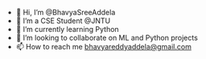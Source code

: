 - 👋 Hi, I’m @BhavyaSreeAddela
- 👀 I’m a CSE Student @JNTU
- 🌱 I’m currently learning Python
- 💞️ I’m looking to collaborate on ML and Python projects
- 📫 How to reach me bhavyareddyaddela@gmail.com
